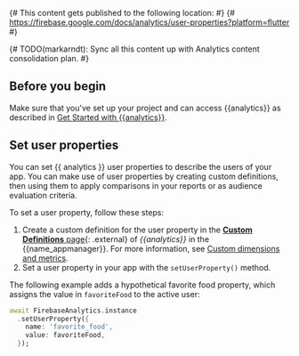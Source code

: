 {# This content gets published to the following location:                        #}
{#   https://firebase.google.com/docs/analytics/user-properties?platform=flutter #}

{# TODO(markarndt): Sync all this content up with Analytics content
consolidation plan. #}

## Before you begin

Make sure that you've set up your project and can access {{analytics}} as
described in [Get Started with {{analytics}}](get-started).

## Set user properties

You can set {{ analytics }} user properties to describe the users of your app.
You can make use of user properties by creating custom definitions, then using
them to apply comparisons in your reports or as audience evaluation criteria.

To set a user property, follow these steps:

1. Create a custom definition for the user property in the
  [**Custom Definitions** page](https://console.firebase.google.com/project/_/analytics/userproperty){: .external}
  of _{{analytics}}_ in the {{name_appmanager}}. For more information, see
  [Custom dimensions and metrics](//support.google.com/firebase/answer/6317519).
1. Set a user property in your app with the `setUserProperty()` method.

The following example adds a hypothetical favorite food property, which
assigns the value in `favoriteFood` to the active user:

```dart
await FirebaseAnalytics.instance
  .setUserProperty({
    name: 'favorite_food',
    value: favoriteFood,
  });
```
